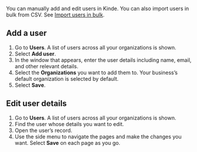 
You can manually add and edit users in Kinde. You can also import users in bulk from CSV. See [Import users in bulk](/manage-users/add-and-edit/import-users-in-bulk/).

## **Add a user**

1. Go to **Users**. A list of users across all your organizations is shown.
2. Select **Add user**.
3. In the window that appears, enter the user details including name, email, and other relevant details.
4. Select the **Organizations** you want to add them to. Your business’s default organization is selected by default.
5. Select **Save**.

## **Edit user details**

1. Go to **Users**. A list of users across all your organizations is shown.
2. Find the user whose details you want to edit.
3. Open the user’s record.
4. Use the side menu to navigate the pages and make the changes you want. Select **Save** on each page as you go.
